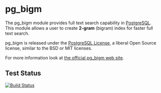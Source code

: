 # pg_bigm
The pg_bigm module provides full text search capability in [PostgreSQL](http://www.postgresql.org/).
This module allows a user to create **2-gram** (bigram) index for faster full text search.

pg_bigm is released under the [PostgreSQL License](https://opensource.org/licenses/postgresql), a liberal Open Source license, similar to the BSD or MIT licenses.

For more information look at [the official pg_bigm web site](http://pgbigm.osdn.jp/index_en.html).

## Test Status
[![Build Status](https://travis-ci.org/MasaoFujii/pg_bigm.svg?branch=REL1_1_STABLE)](https://travis-ci.org/MasaoFujii/pg_bigm)
